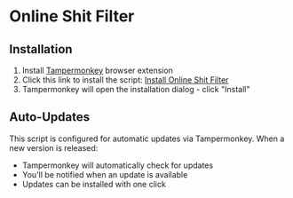 # Online Shit Filter

## Installation

1. Install [Tampermonkey](https://www.tampermonkey.net/) browser extension
2. Click this link to install the script: [Install Online Shit Filter](https://raw.githubusercontent.com/MJQ7/online-shit-filter/refs/heads/master/online-shit-filter.user.js)
3. Tampermonkey will open the installation dialog - click "Install"

## Auto-Updates

This script is configured for automatic updates via Tampermonkey. When a new version is released:

- Tampermonkey will automatically check for updates
- You'll be notified when an update is available
- Updates can be installed with one click